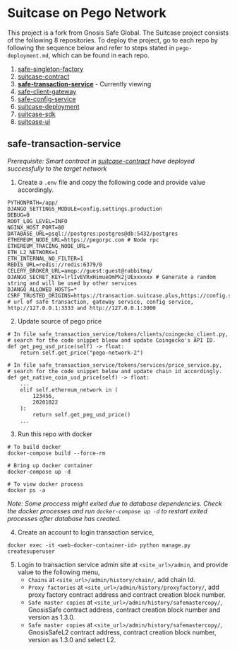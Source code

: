# Suitcase on Pego Network
This project is a fork from Gnosis Safe Global. The Suitcase project consists of the following 8 repositories. To deploy the project, go to each repo by following the sequence below and refer to steps stated in `pego-deployment.md`, which can be found in each repo.

1. [safe-singleton-factory](https://github.com/Pego-DAO/safe-singleton-factory)
2. [suitcase-contract](https://github.com/Pego-DAO/suitcase-contract)
3. **[safe-transaction-service](https://github.com/Pego-DAO/safe-transaction-service)** - Currently viewing
4. [safe-client-gateway](https://github.com/Pego-DAO/safe-client-gateway)
5. [safe-config-service](https://github.com/Pego-DAO/safe-config-service)
6. [suitcase-deployment](https://github.com/Pego-DAO/suitcase-deployment)
7. [suitcase-sdk](https://github.com/Pego-DAO/suitcase-sdk)
8. [suitcase-ui](https://github.com/Pego-DAO/suitcase-ui)

## safe-transaction-service
*Prerequisite: Smart contract in [suitcase-contract](https://github.com/Pego-DAO/suitcase-contract) have deployed successfully to the target network*

1. Create a `.env` file and copy the following code and provide value accordingly.
```
PYTHONPATH=/app/
DJANGO_SETTINGS_MODULE=config.settings.production
DEBUG=0
ROOT_LOG_LEVEL=INFO
NGINX_HOST_PORT=80
DATABASE_URL=psql://postgres:postgres@db:5432/postgres
ETHEREUM_NODE_URL=https://pegorpc.com # Node rpc
ETHEREUM_TRACING_NODE_URL=
ETH_L2_NETWORK=1
ETH_INTERNAL_NO_FILTER=1
REDIS_URL=redis://redis:6379/0
CELERY_BROKER_URL=amqp://guest:guest@rabbitmq/
DJANGO_SECRET_KEY=lrlIvEVRxHimueOmPk2jUExxxxxx # Generate a random string and will be used by other services
DJANGO_ALLOWED_HOSTS=*
CSRF_TRUSTED_ORIGINS=https://transaction.suitcase.plus,https://config.suitcase.plus,https://gateway.suitcase.plus,http://127.0.0.1:3333,http://127.0.0.1:3000 # url of safe transaction, gateway service, config service, http://127.0.0.1:3333 and http://127.0.0.1:3000

```

2. Update source of pego price
```
# In file safe_transaction_service/tokens/clients/coingecko_client.py,
# search for the code snippet bleow and update Coingecko's API ID.
def get_peg_usd_price(self) -> float:
    return self.get_price("pego-network-2")

# In file safe_transaction_service/tokens/services/price_service.py,
# search for the code snippet below and update chain id accordingly.
def get_native_coin_usd_price(self) -> float:
    ...
    elif self.ethereum_network in (
        123456,
        20201022
    ):
        return self.get_peg_usd_price()
    ...
```

3. Run this repo with docker
```
# To build docker
docker-compose build --force-rm

# Bring up docker container
docker-compose up -d

# To view docker process
docker ps -a
```
*Note: Some proccess might exited due to database dependencies. Check the docker processes and run `docker-compose up -d` to restart exited processes after database has created.*

4. Create an account to login transaction service,
```
docker exec -it <web-docker-container-id> python manage.py createsuperuser
```

5. Login to transaction service admin site at `<site_url>/admin`, and provide value to the following menu,
    - `Chains` at `<site_url>/admin/history/chain/`, add chain Id.
    - `Proxy factories` at `<site_url>/admin/history/proxyfactory/`, add proxy factory contract address and contract creation block number.
    - `Safe master copies` at `<site_url>/admin/history/safemastercopy/`, GnosisSafe contract address, contract creation block number and version as 1.3.0.
    - `Safe master copies` at `<site_url>/admin/history/safemastercopy/`, GnosisSafeL2 contract address, contract creation block number, version as 1.3.0 and select L2.